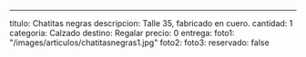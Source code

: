 ---
titulo: Chatitas negras
descripcion: Talle 35, fabricado en cuero.
cantidad: 1
categoria: Calzado
destino: Regalar
precio: 0
entrega: 
foto1: "/images/articulos/chatitasnegras1.jpg"
foto2: 
foto3: 
reservado: false
